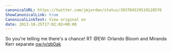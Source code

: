 ```yaml
---
canonicalURL: https://twitter.com/jmjordan/status/393784529519128576
ShowCanonicalLink: true
CanonicalLinkText: View original on
date: 2013-10-25T17:02:02+00:00
---
```

So you're telling me there's a chance! RT @EW: Orlando Bloom and Miranda Kerr separate [ow.ly/qb0ak](http://ow.ly/qb0ak)